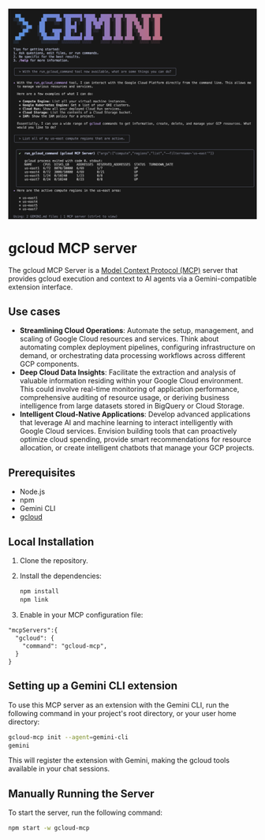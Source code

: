 ![Gemini CLI gcloud-mcp Screenshot](./doc/assets/gemini-gcloud-mcp-screenshot.png)


# gcloud MCP server

The gcloud MCP Server is a
[Model Context Protocol (MCP)](https://modelcontextprotocol.io/introduction)
server that provides gcloud execution and context to AI agents via a
Gemini-compatible extension interface.

## Use cases

* **Streamlining Cloud Operations**: Automate the setup, management, and
  scaling of Google Cloud resources and services. Think about automating
  complex deployment pipelines, configuring infrastructure on demand, or
  orchestrating data processing workflows across different GCP components.
* **Deep Cloud Data Insights**: Facilitate the extraction and analysis of
  valuable information residing within your Google Cloud environment. This
  could involve real-time monitoring of application performance, comprehensive
  auditing of resource usage, or deriving business intelligence from large
  datasets stored in BigQuery or Cloud Storage.
* **Intelligent Cloud-Native Applications**: Develop advanced applications that
  leverage AI and machine learning to interact intelligently with Google Cloud
  services. Envision building tools that can proactively optimize cloud
  spending, provide smart recommendations for resource allocation, or create
  intelligent chatbots that manage your GCP projects.

## Prerequisites

- Node.js
- npm
- Gemini CLI
- [gcloud](https://cloud.google.com/sdk/docs/install)

## Local Installation

1.  Clone the repository.
2.  Install the dependencies:

    ```bash
    npm install
    npm link
    ```
3. Enable in your MCP configuration file:

```
"mcpServers":{
  "gcloud": {
    "command": "gcloud-mcp",
  }
}
```

## Setting up a Gemini CLI extension

To use this MCP server as an extension with the Gemini CLI, run the following
command in your project's root directory, or your user home directory:

```bash
gcloud-mcp init --agent=gemini-cli
gemini
```

This will register the extension with Gemini, making the gcloud tools available
in your chat sessions.

## Manually Running the Server

To start the server, run the following command:

```bash
npm start -w gcloud-mcp
```
